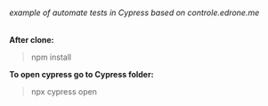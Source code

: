 ###### example of automate tests in Cypress based on controle.edrone.me

**After clone:**
> npm install

**To open cypress go to Cypress folder:**
> npx cypress open
